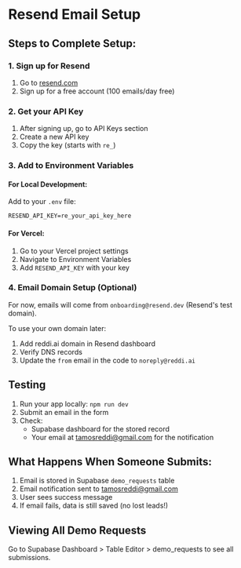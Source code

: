 # Resend Email Setup

## Steps to Complete Setup:

### 1. Sign up for Resend
1. Go to [resend.com](https://resend.com)
2. Sign up for a free account (100 emails/day free)

### 2. Get your API Key
1. After signing up, go to API Keys section
2. Create a new API key
3. Copy the key (starts with `re_`)

### 3. Add to Environment Variables

#### For Local Development:
Add to your `.env` file:
```
RESEND_API_KEY=re_your_api_key_here
```

#### For Vercel:
1. Go to your Vercel project settings
2. Navigate to Environment Variables
3. Add `RESEND_API_KEY` with your key

### 4. Email Domain Setup (Optional)

For now, emails will come from `onboarding@resend.dev` (Resend's test domain).

To use your own domain later:
1. Add reddi.ai domain in Resend dashboard
2. Verify DNS records
3. Update the `from` email in the code to `noreply@reddi.ai`

## Testing

1. Run your app locally: `npm run dev`
2. Submit an email in the form
3. Check:
   - Supabase dashboard for the stored record
   - Your email at tamosreddi@gmail.com for the notification

## What Happens When Someone Submits:

1. Email is stored in Supabase `demo_requests` table
2. Email notification sent to tamosreddi@gmail.com
3. User sees success message
4. If email fails, data is still saved (no lost leads!)

## Viewing All Demo Requests

Go to Supabase Dashboard > Table Editor > demo_requests to see all submissions.